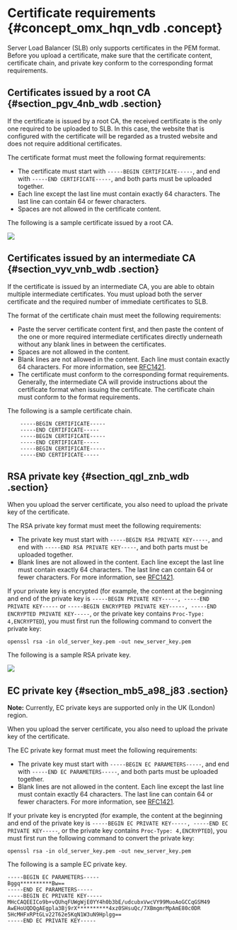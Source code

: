 # Certificate requirements {#concept_omx_hqn_vdb .concept}

Server Load Balancer \(SLB\) only supports certificates in the PEM format. Before you upload a certificate, make sure that the certificate content, certificate chain, and private key conform to the corresponding format requirements.

## Certificates issued by a root CA {#section_pgv_4nb_wdb .section}

If the certificate is issued by a root CA, the received certificate is the only one required to be uploaded to SLB. In this case, the website that is configured with the certificate will be regarded as a trusted website and does not require additional certificates.

The certificate format must meet the following format requirements:

-   The certificate must start with `-----BEGIN CERTIFICATE-----`, and end with `-----END CERTIFICATE-----`, and both parts must be uploaded together.
-   Each line except the last line must contain exactly 64 characters. The last line can contain 64 or fewer characters.
-   Spaces are not allowed in the certificate content.

The following is a sample certificate issued by a root CA.

![](http://static-aliyun-doc.oss-cn-hangzhou.aliyuncs.com/assets/img/4142/15596122012839_en-US.jpg)

## Certificates issued by an intermediate CA {#section_vyv_vnb_wdb .section}

If the certificate is issued by an intermediate CA, you are able to obtain multiple intermediate certificates. You must upload both the server certificate and the required number of immediate certificates to SLB.

The format of the certificate chain must meet the following requirements:

-   Paste the server certificate content first, and then paste the content of the one or more required intermediate certificates directly underneath without any blank lines in between the certificates.
-   Spaces are not allowed in the content.
-   Blank lines are not allowed in the content. Each line must contain exactly 64 characters. For more information, see [RFC1421](https://tools.ietf.org/html/rfc1421).
-   The certificate must conform to the corresponding format requirements. Generally, the intermediate CA will provide instructions about the certificate format when issuing the certificate. The certificate chain must conform to the format requirements.

The following is a sample certificate chain.

```
    -----BEGIN CERTIFICATE-----
    -----END CERTIFICATE-----
    -----BEGIN CERTIFICATE-----
    -----END CERTIFICATE-----
    -----BEGIN CERTIFICATE-----
    -----END CERTIFICATE-----
```

## RSA private key {#section_qgl_znb_wdb .section}

When you upload the server certificate, you also need to upload the private key of the certificate.

The RSA private key format must meet the following requirements:

-   The private key must start with `-----BEGIN RSA PRIVATE KEY-----`, and end with `-----END RSA PRIVATE KEY-----`, and both parts must be uploaded together.
-   Blank lines are not allowed in the content. Each line except the last line must contain exactly 64 characters. The last line can contain 64 or fewer characters. For more information, see [RFC1421](https://tools.ietf.org/html/rfc1421).

If your private key is encrypted \(for example, the content at the beginning and end of the private key is `-----BEGIN PRIVATE KEY-----, -----END PRIVATE KEY-----` or `-----BEGIN ENCRYPTED PRIVATE KEY-----, -----END ENCRYPTED PRIVATE KEY-----`, or the private key contains `Proc-Type: 4,ENCRYPTED`\), you must first run the following command to convert the private key:

```
openssl rsa -in old_server_key.pem -out new_server_key.pem
```

The following is a sample RSA private key.

![](http://static-aliyun-doc.oss-cn-hangzhou.aliyuncs.com/assets/img/4142/15596122012840_en-US.jpg)

## EC private key {#section_mb5_a98_j83 .section}

**Note:** Currently, EC private keys are supported only in the UK \(London\) region.

When you upload the server certificate, you also need to upload the private key of the certificate.

The EC private key format must meet the following requirements:

-   The private key must start with `-----BEGIN EC PARAMETERS-----`, and end with `-----END EC PARAMETERS-----`, and both parts must be uploaded together.
-   Blank lines are not allowed in the content. Each line except the last line must contain exactly 64 characters. The last line can contain 64 or fewer characters. For more information, see [RFC1421](https://tools.ietf.org/html/rfc1421).

If your private key is encrypted \(for example, the content at the beginning and end of the private key is `-----BEGIN EC PRIVATE KEY-----, -----END EC PRIVATE KEY-----`, or the private key contains `Proc-Type: 4,ENCRYPTED`\), you must first run the following command to convert the private key:

``` {#codeblock_bsj_oro_u6k}
openssl rsa -in old_server_key.pem -out new_server_key.pem
```

The following is a sample EC private key.

``` {#codeblock_wo7_3cj_9ap}
-----BEGIN EC PARAMETERS-----
Bggq**********Bw==
-----END EC PARAMETERS-----
-----BEGIN EC PRIVATE KEY-----
MHcCAQEEICo9b+vQUhqFUWgWjE0YY4h0b3bE/udcubxVwcVY99MuoAoGCCqGSM49
AwEHoUQDQgAEgpla3Bj9rX**********4xz0SHsuQc/7XBmgmrMpAmE80c0DR
5HcMHFxRPtGLv22T62e5KqN1W3uN9Hplgg==
-----END EC PRIVATE KEY-----
```

